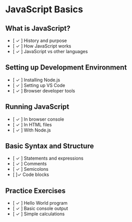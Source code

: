 # JavaScript Basics

## What is JavaScript?
- [ ✓ ] History and purpose
- [ ✓ ] How JavaScript works
- [ ✓ ] JavaScript vs other languages

## Setting up Development Environment
- [ ✓ ] Installing Node.js
- [ ✓ ] Setting up VS Code
- [ ✓ ] Browser developer tools

## Running JavaScript
- [ ✓ ] In browser console
- [ ✓ ] In HTML files
- [ ✓ ] With Node.js

## Basic Syntax and Structure
- [ ✓ ] Statements and expressions
- [ ✓ ] Comments
- [ ✓ ] Semicolons
- [ ]✓  Code blocks

## Practice Exercises
- [ ✓ ] Hello World program
- [ ✓ ] Basic console output
- [ ✓ ] Simple calculations 